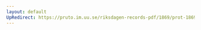 ```yaml
---
layout: default
UpRedirect: https://pruto.im.uu.se/riksdagen-records-pdf/1869/prot-1869--fk--317/prot-1869--fk--317_073.pdf
---
```

